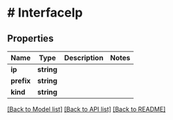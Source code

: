 # # InterfaceIp

## Properties

Name | Type | Description | Notes
------------ | ------------- | ------------- | -------------
**ip** | **string** |  |
**prefix** | **string** |  |
**kind** | **string** |  |

[[Back to Model list]](../../README.md#models) [[Back to API list]](../../README.md#endpoints) [[Back to README]](../../README.md)
